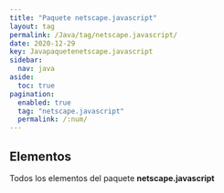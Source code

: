 ```yaml
---
title: "Paquete netscape.javascript"
layout: tag
permalink: /Java/tag/netscape.javascript/
date: 2020-12-29
key: Javapaquetenetscape.javascript
sidebar: 
  nav: java
aside: 
  toc: true
pagination: 
  enabled: true
  tag: "netscape.javascript"
  permalink: /:num/
---
```


<h2>Elementos</h2>
Todos los elementos del paquete <strong>netscape.javascript</strong>
